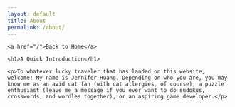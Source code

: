 ```yaml
---
layout: default
title: About
permalink: /about/
---
```


<div class="content">

    <a href="/">Back to Home</a>

    <h1>A Quick Introduction</h1>

    <p>To whatever lucky traveler that has landed on this website, welcome! My name is Jennifer Huang. Depending on who you are, you may know me as an avid cat fan (with cat allergies, of course), a puzzle enthusiast (leave me a message if you ever want to do sudokus, crosswords, and wordles together), or an aspiring game developer.</p>

</div>